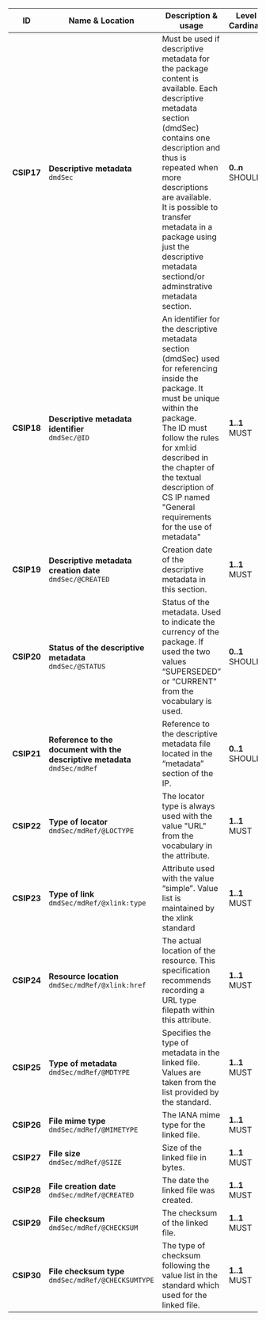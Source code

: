 | ID | Name & Location | Description & usage | Level & Cardinality |
| -- | --------------- | ------------------- | ------------------- |
| <a name="**CSIP17**"></a>**CSIP17** | **Descriptive metadata**<br/>`dmdSec` | Must be used if descriptive metadata for the package content is available. Each descriptive metadata section (dmdSec) contains one description and thus is repeated when more descriptions are available.<br/>It is possible to transfer metadata in a package using just the descriptive metadata sectiond/or adminstrative metadata section. | **0..n**<br/>SHOULD |
| <a name="**CSIP18**"></a>**CSIP18** | **Descriptive metadata identifier**<br/>`dmdSec/@ID` | An identifier for the descriptive metadata section (dmdSec) used for referencing inside the package. It must be unique within the package.<br/>The ID must follow the rules for xml:id described in the chapter of the textual description of CS IP named "General requirements for the use of metadata" | **1..1**<br/>MUST |
| <a name="**CSIP19**"></a>**CSIP19** | **Descriptive metadata creation date**<br/>`dmdSec/@CREATED` | Creation date of the descriptive metadata in this section. | **1..1**<br/>MUST |
| <a name="**CSIP20**"></a>**CSIP20** | **Status of the descriptive metadata**<br/>`dmdSec/@STATUS` | Status of the metadata. Used to indicate the currency of the package. If used the two values “SUPERSEDED” or “CURRENT” from the vocabulary is used. | **0..1**<br/>SHOULD |
| <a name="**CSIP21**"></a>**CSIP21** | **Reference to the document with the descriptive metadata**<br/>`dmdSec/mdRef` | Reference to the descriptive metadata file located in the “metadata” section of the IP. | **0..1**<br/>SHOULD |
| <a name="**CSIP22**"></a>**CSIP22** | **Type of locator**<br/>`dmdSec/mdRef/@LOCTYPE` | The locator type is always used with the value "URL" from the vocabulary in the attribute. | **1..1**<br/>MUST |
| <a name="**CSIP23**"></a>**CSIP23** | **Type of link**<br/>`dmdSec/mdRef/@xlink:type` | Attribute used with the value “simple”. Value list is maintained by the xlink standard | **1..1**<br/>MUST |
| <a name="**CSIP24**"></a>**CSIP24** | **Resource location**<br/>`dmdSec/mdRef/@xlink:href` | The actual location of the resource. This specification recommends recording a URL type filepath within this attribute. | **1..1**<br/>MUST |
| <a name="**CSIP25**"></a>**CSIP25** | **Type of metadata**<br/>`dmdSec/mdRef/@MDTYPE` | Specifies the type of metadata in the linked file. Values are taken from the list provided by the standard. | **1..1**<br/>MUST |
| <a name="**CSIP26**"></a>**CSIP26** | **File mime type**<br/>`dmdSec/mdRef/@MIMETYPE` | The IANA mime type for the linked file. | **1..1**<br/>MUST |
| <a name="**CSIP27**"></a>**CSIP27** | **File size**<br/>`dmdSec/mdRef/@SIZE` | Size of the linked file in bytes. | **1..1**<br/>MUST |
| <a name="**CSIP28**"></a>**CSIP28** | **File creation date**<br/>`dmdSec/mdRef/@CREATED` | The date the linked file was created. | **1..1**<br/>MUST |
| <a name="**CSIP29**"></a>**CSIP29** | **File checksum**<br/>`dmdSec/mdRef/@CHECKSUM` | The checksum of the linked file. | **1..1**<br/>MUST |
| <a name="**CSIP30**"></a>**CSIP30** | **File checksum type**<br/>`dmdSec/mdRef/@CHECKSUMTYPE` | The type of checksum following the value list in the standard which used for the linked file. | **1..1**<br/>MUST |
